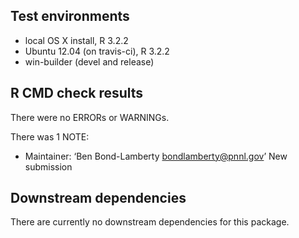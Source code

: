 ## Test environments
* local OS X install, R 3.2.2
* Ubuntu 12.04 (on travis-ci), R 3.2.2
* win-builder (devel and release)


## R CMD check results
There were no ERRORs or WARNINGs.

There was 1 NOTE:

* Maintainer: ‘Ben Bond-Lamberty <bondlamberty@pnnl.gov>’
New submission


## Downstream dependencies
There are currently no downstream dependencies for this package.
